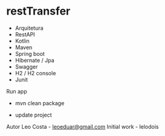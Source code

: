 # restTransfer

* Arquitetura
* RestAPI
* Kotlin
* Maven
* Spring boot
* Hibernate / Jpa
* Swagger
* H2 / H2 console
* Junit


Run app

*  mvn clean package

* update project 


Autor
Leo Costa - leoeduar@gmail.com Initial work - lelodois
